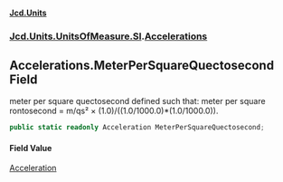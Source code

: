 #### [Jcd.Units](index.md 'index')

### [Jcd.Units.UnitsOfMeasure.SI](Jcd.Units.UnitsOfMeasure.SI.md 'Jcd.Units.UnitsOfMeasure.SI').[Accelerations](Accelerations.md 'Jcd.Units.UnitsOfMeasure.SI.Accelerations')

## Accelerations.MeterPerSquareQuectosecond Field

meter per square quectosecond defined such that: meter per square rontosecond = m/qs² ×
(1.0)/((1.0/1000.0)*(1.0/1000.0)).

```csharp
public static readonly Acceleration MeterPerSquareQuectosecond;
```

#### Field Value

[Acceleration](Acceleration.md 'Jcd.Units.UnitTypes.Acceleration')